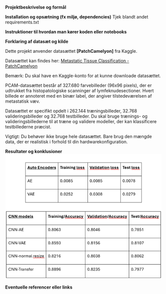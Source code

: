 
**Projektbeskrivelse og formål**


**Installation og opsætning (fx miljø, dependencies)**
Tjek blandt andet requirements.txt

**Instruktioner til hvordan man kører koden eller notebooks**

**Forklaring af datasæt og kilde**

Dette projekt anvender datasættet **[PatchCamelyon]** fra Kaggle.

Datasættet kan findes her: [Metastatic Tissue Classification - PatchCamelyon](https://www.kaggle.com/datasets/andrewmvd/metastatic-tissue-classification-patchcamelyon)

Bemærk: Du skal have en Kaggle-konto for at kunne downloade datasættet.

PCAM-datasættet består af 327.680 farvebilleder (96x96 pixels), der er udtrukket fra histopatologiske scanninger af lymfeknudesectioner. Hvert billede er annoteret med en binær label, der angiver tilstedeværelsen af metastatisk væv.

Datasættet er specifikt opdelt i 262.144 træningsbilleder, 32.768 valideringsbilleder og 32.768 testbilleder. Du skal bruge trænings- og valideringsbillederne til at træne og validere modeller, der kan klassificere testbillederne præcist.

Vigtigt: Du behøver ikke bruge hele datasættet. Bare brug den mængde data, der er realistisk i forhold til din hardwarekonfiguration.

**Resultater og konklusioner**
![resultater fra alle modeller: AE, VAE og CNN](src/visualization/results.png)



**Eventuelle referencer eller links**